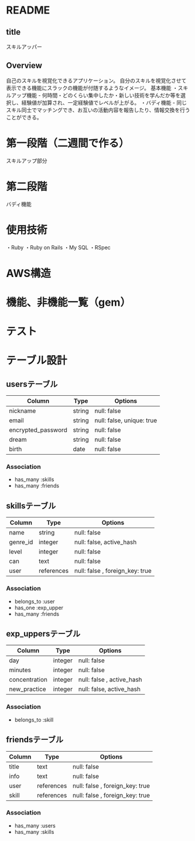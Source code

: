 
# README

## title
スキルアッパー
## Overview
自己のスキルを視覚化できるアプリケーション。
自分のスキルを視覚化させて表示できる機能にスラックの機能が付随するようなイメージ。
基本機能
・スキルアップ機能 - 何時間・どのくらい集中したか・新しい技術を学んだか等を選択し、経験値が加算され、一定経験値でレベルが上がる。
・バディ機能 - 同じスキル同士でマッチングでき、お互いの活動内容を報告したり、情報交換を行うことができる。

# 第一段階（二週間で作る）
  スキルアップ部分

# 第二段階
  バディ機能 

# 使用技術
・Ruby
・Ruby on Rails
・My SQL
・RSpec

# AWS構造

# 機能、非機能一覧（gem）

# テスト


# テーブル設計

## usersテーブル


| Column     |  Type   |  Options     |
| --------   |  ------ |  ----------- |
| nickname   |  string |  null: false |
| email      |  string |  null: false, unique: true |
| encrypted_password       |  string |  null: false |
| dream     |  string |  null: false |
| birth      |  date   |  null: false |

### Association
- has_many :skills
- has_many :friends

## skillsテーブル
| Column     |  Type   |  Options     |
| --------   |  ------ |  ----------- |
| name       |  string |  null: false |
| genre_id|  integer  |  null: false, active_hash |
| level   |  integer |  null: false |
| can      |  text       |  null: false   |
| user   |  references |  null: false , foreign_key: true|

### Association
- belongs_to :user
- has_one :exp_upper
- has_many :friends

## exp_uppersテーブル
| Column     |  Type   |  Options     |
| --------   |  ------ |  ----------- |
| day      |  integer   |  null: false |
| minutes      |  integer   |  null: false |
| concentration      |  integer   |  null: false , active_hash|
| new_practice      |  integer   |  null: false, active_hash |

### Association
- belongs_to :skill

## friendsテーブル
| Column     |  Type   |  Options     |
| --------   |  ------ |  ----------- |
| title      |  text       |  null: false   |
| info      |  text       |  null: false   |
| user   |  references |  null: false , foreign_key: true|
| skill  |  references |  null: false , foreign_key: true|

### Association 
- has_many :users
- has_many :skills


